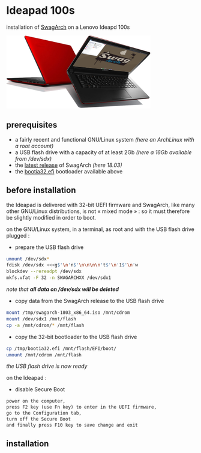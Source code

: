 # Ideapad 100s

installation of [SwagArch](https://swagarch.github.io/) on a Lenovo Ideapd 100s


![SwargArch on Ideapad 100s](https://github.com/patatetom/ideapad100s/blob/master/SwagIdeapad.png)



## prerequisites

- a fairly recent and functional GNU/Linux system *(here an ArchLinux with a root account)*
- a USB flash drive with a capacity of at least 2Gb *(here a 16Gb available from /dev/sdx)*
- the [latest release](https://github.com/SwagArch/swagarch-build/releases/latest) of SwagArch *(here 18.03)*
- the [bootia32.efi](https://github.com/patatetom/ideapad100s/raw/master/bootia32.efi) bootloader available above



## before installation

the Ideapad is delivered with 32-bit UEFI firmware and SwagArch, like many other GNU/Linux distributions, is not « mixed mode » : so it must therefore be slightly modified in order to boot.

on the GNU/Linux system, in a terminal, as root and with the USB flash drive plugged :

- prepare the USB flash drive
```bash
umount /dev/sdx*
fdisk /dev/sdx <<<g$'\n'n$'\n\n\n\n't$'\n'1$'\n'w
blockdev --rereadpt /dev/sdx
mkfs.vfat -F 32 -n SWAGARCHXX /dev/sdx1
```
*note that **all data on /dev/sdx will be deleted***

- copy data from the SwagArch release to the USB flash drive
```bash
mount /tmp/swagarch-1803_x86_64.iso /mnt/cdrom
mount /dev/sdx1 /mnt/flash
cp -a /mnt/cdrom/* /mnt/flash
```

- copy the 32-bit bootloader to the USB flash drive
```bash
cp /tmp/bootia32.efi /mnt/flash/EFI/boot/
umount /mnt/cdrom /mnt/flash
```
*the USB flash drive is now ready*

on the Ideapad :

- disable Secure Boot
```text
power on the computer,
press F2 key (use Fn key) to enter in the UEFI firmware,
go to the Configuration tab,
turn off the Secure Boot
and finally press F10 key to save change and exit
```



## installation
